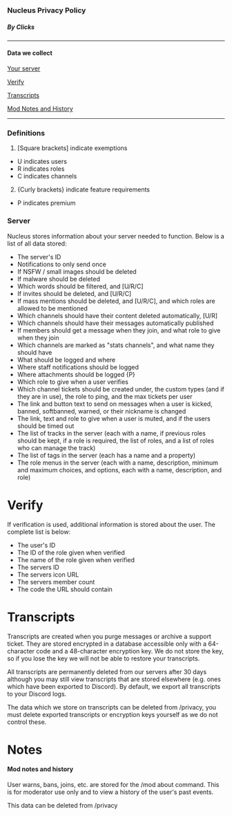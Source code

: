 ### Nucleus Privacy Policy
##### By Clicks

-----

#### Data we collect 

[Your server](#server)

[Verify](#verify)

[Transcripts](#transcripts)

[Mod Notes and History](#notes)

-----

### Definitions

1. \[Square brackets] indicate exemptions
  - U indicates users
  - R indicates roles
  - C indicates channels

2. {Curly brackets} indicate feature requirements
  - P indicates premium 


### Server

Nucleus stores information about your server needed to function. Below is a list of all data stored:

- The server's ID
- Notifications to only send once
- If NSFW / small images should be deleted
- If malware should be deleted
- Which words should be filtered, and \[U/R/C]
- If invites should be deleted, and \[U/R/C]
- If mass mentions should be deleted, and \[U/R/C], and which roles are allowed to be mentioned
- Which channels should have their content deleted automatically, \[U/R]
- Which channels should have their messages automatically published
- If members should get a message when they join, and what role to give when they join
- Which channels are marked as "stats channels", and what name they should have
- What should be logged and where
- Where staff notifications should be logged
- Where attachments should be logged {P}
- Which role to give when a user verifies
- Which channel tickets should be created under, the custom types (and if they are in use), the role to ping, and the max tickets per user
- The link and button text to send on messages when a user is kicked, banned, softbanned, warned, or their nickname is changed
- The link, text and role to give when a user is muted, and if the users should be timed out
- The list of tracks in the server (each with a name, if previous roles should be kept, if a role is required, the list of roles, and a list of roles who can manage the track)
- The list of tags in the server (each has a name and a property)
- The role menus in the server (each with a name, description, minimum and maximum choices, and options, each with a name, description, and role)


# Verify
         
If verification is used, additional information is stored about the user. The complete list is below:
- The user's ID
- The ID of the role given when verified
- The name of the role given when verified
- The servers ID
- The servers icon URL
- The servers member count
- The code the URL should contain


# Transcripts

Transcripts are created when you purge messages or archive a support ticket. They are stored encrypted in a database accessible only with a 64-character code and a 48-character encryption key. We do not store the key, so if you lose the key we will not be able to restore your transcripts. 

All transcripts are permanently deleted from our servers after 30 days although you may still view transcripts that are stored elsewhere (e.g. ones which have been exported to Discord). By default, we export all transcripts to your Discord logs.

The data which we store on transcripts can be deleted from /privacy, you must delete exported transcripts or encryption keys yourself as we do not control these.


# Notes
#### Mod notes and history

User warns, bans, joins, etc. are stored for the /mod about command. This is for moderator use only and to view a history of the user's past events.

This data can be deleted from /privacy
